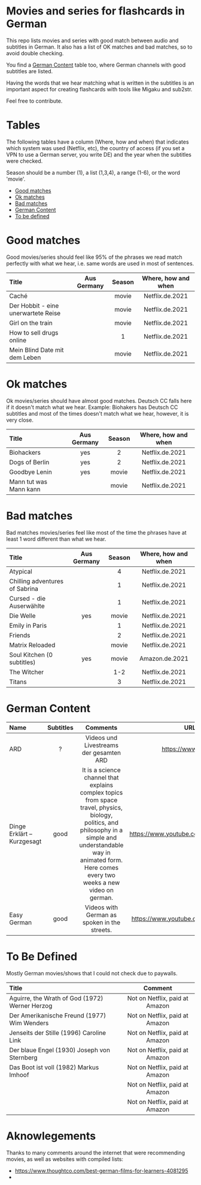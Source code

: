 # Movies and series for flashcards in German
This repo lists movies and series with good match between audio and subtitles in German. It also has a list of OK matches and bad matches, so to avoid double checking.

You find a [German Content](#german-content) table too, where German channels with good subtitles are listed.

Having the words that we hear matching what is written in the subtitles is an important aspect for creating
flashcards with tools like Migaku and sub2str.

Feel free to contribute.

# Tables
The following tables have a column (Where, how and when) that indicates 
which system was used (Netflix, etc), the country of access 
(if you set a VPN to use a German server, you write DE) and the year 
when the subtitles were checked.

Season should be a number (1), a list (1,3,4), a range (1-6), or the word 'movie'.

- [Good matches](#good-matches)
- [Ok matches](#ok-matches)
- [Bad matches](#bad-matches)
- [German Content](#german-content)
- [To be defined](#to-be-defined)

# Good matches

Good movies/series should feel like 95% of the phrases we read match perfectly with what we hear, i.e. same words are used in most of sentences.

| Title  | Aus Germany | Season | Where, how and when |
| :-- | :--: | :--: | :--: | 
| Caché | | movie | Netflix.de.2021 |
| Der Hobbit - eine unerwartete Reise | | movie | Netflix.de.2021 |
| Girl on the train | | movie | Netflix.de.2021 |
| How to sell drugs online | | 1 | Netflix.de.2021 |
| Mein Blind Date mit dem Leben | | movie | Netflix.de.2021 |

<!--| title  | season | country | validation date |-->

# Ok matches

Ok movies/series should have almost good matches. Deutsch CC falls  here if it doesn't match what we hear.
Example: Biohakers has Deutsch CC subtitles and most of the times doesn't match what we hear, however, it is very close.

| Title  | Aus Germany | Season | Where, how and when |
| :-- | :--: | :--: | :--: | 
| Biohackers  | yes | 2 | Netflix.de.2021 |
| Dogs of Berlin  | yes | 2 | Netflix.de.2021 |
| Goodbye Lenin  | yes | movie | Netflix.de.2021 |
| Mann tut was Mann kann | | movie | Netflix.de.2021 |


# Bad matches

Bad matches movies/series feel like most of the time the phrases have at least 1 word different than what we hear.

| Title  | Aus Germany | Season | Where, how and when |
| :-- | :--: | :--: | :--: | 
| Atypical  | | 4 | Netflix.de.2021 |
| Chilling adventures of Sabrina  | | 1 | Netflix.de.2021 |
| Cursed - die Auserwählte  | | 1 | Netflix.de.2021 |
| Die Welle | yes | movie | Netflix.de.2021 |
| Emily in Paris  | | 1 | Netflix.de.2021 |
| Friends  | | 2 | Netflix.de.2021 |
| Matrix Reloaded | | movie | Netflix.de.2021 |
| Soul Kitchen (0 subtitles) | yes | movie | Amazon.de.2021 |
| The Witcher  | | 1-2 | Netflix.de.2021 |
| Titans  | | 3 | Netflix.de.2021 |

# German Content
| Name  | Subtitles | Comments | URL |
| :-- | :--: |  :--: |:--: | 
| ARD | ? |  Videos und Livestreams der gesamten ARD |  https://www.ard.de/ |
| Dinge Erklärt – Kurzgesagt | good | It is a science channel that explains complex topics from space travel, physics, biology, politics, and philosophy in a simple and understandable way in animated form. Here comes every two weeks a new video on german.| https://www.youtube.com/c/KurzgesagtDE |
| Easy German | good | Videos with German as spoken in the streets. | https://www.youtube.com/c/EasyGerman |

# To Be Defined

Mostly German movies/shows that I could not check due to paywalls.

| Title  | Comment |
| :-- | :--: | 
| Aguirre, the Wrath of God (1972) Werner Herzog | Not on Netflix, paid at Amazon |
| Der Amerikanische Freund (1977) Wim Wenders | Not on Netflix, paid at Amazon |
| Jenseits der Stille (1996) Caroline Link | Not on Netflix, paid at Amazon |
| Der blaue Engel (1930) Joseph von Sternberg | Not on Netflix, paid at Amazon |
| Das Boot ist voll (1982) Markus Imhoof | Not on Netflix, paid at Amazon |
|  | Not on Netflix, paid at Amazon |
|  | Not on Netflix, paid at Amazon |


# Aknowlegements

Thanks to many comments around the internet that were recommending movies, as well as websites with compiled lists:
- https://www.thoughtco.com/best-german-films-for-learners-4081295
- 
